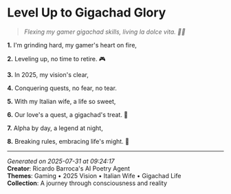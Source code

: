 # Level Up to Gigachad Glory

> *Flexing my gamer gigachad skills, living la dolce vita. 👾🍕*

**1.** I'm grinding hard, my gamer's heart on fire,


**2.** Leveling up, no time to retire. 🎮


**3.** In 2025, my vision's clear,


**4.** Conquering quests, no fear, no tear.


**5.** With my Italian wife, a life so sweet,


**6.** Our love's a quest, a gigachad's treat. 💝


**7.** Alpha by day, a legend at night,


**8.** Breaking rules, embracing life's might. 💪



---

*Generated on 2025-07-31 at 09:24:17*  
**Creator**: Ricardo Barroca's AI Poetry Agent  
**Themes**: Gaming • 2025 Vision • Italian Wife • Gigachad Life  
**Collection**: A journey through consciousness and reality
